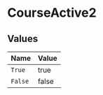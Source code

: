 # CourseActive2


## Values

| Name    | Value   |
| ------- | ------- |
| `True`  | true    |
| `False` | false   |